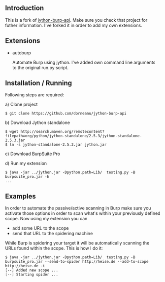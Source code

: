 Introduction
------------
This is a fork of [jython-burp-api](https://github.com/mwielgoszewski/jython-burp-api). 
Make sure you check that project for futher information. I've forked it in order
to add my own extensions. 


Extensions
------------
* autoburp

  Automate Burp using jython. I've added own command line arguments to 
  the original run.py script.


Installation / Running
------------
Following steps are required:

a) Clone project

    $ git clone https://github.com/dorneanu/jython-burp-api
 
b) Download Jython standalone 

    $ wget http://search.maven.org/remotecontent?filepath=org/python/jython-standalone/2.5.3/jython-standalone-2.5.3.jar
    $ ln -s jython-standalone-2.5.3.jar jython.jar
 
c) Download BurpSuite Pro 

d) Run my extension

    $ java -jar ../jython.jar -Dpython.path=Lib/  testing.py -B burpsuite_pro.jar -h
    ...


Examples
------------
In order to automate the passive/active scanning in Burp make sure you 
activate those options in order to scan what's within your previously defined
scope. Now using my extension you can

 * add some URL to the scope
 * send that URL to the spidering machine
 
While Burp is spidering your target it will be automatically scanning 
the URLs found within the scope. This is how I do it:

    $ java -jar ../jython.jar -Dpython.path=Lib/  testing.py -B burpsuite_pro.jar --send-to-spider http://heise.de --add-to-scope http://heise.de -i 
    [--] Added new scope ...
    [--] Starting spider ...
